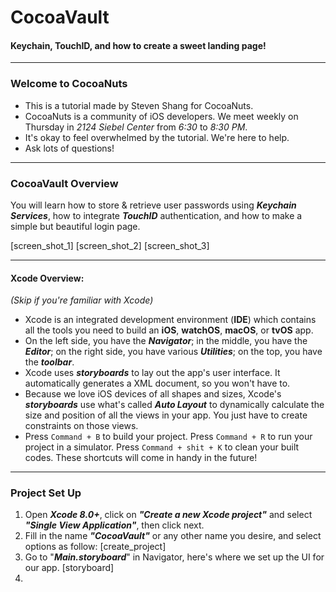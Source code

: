 # CocoaVault
#### Keychain, TouchID, and how to create a sweet landing page!

---

### Welcome to CocoaNuts

- This is a tutorial made by Steven Shang for CocoaNuts.
- CocoaNuts is a community of iOS developers. We meet weekly on Thursday in *2124 Siebel Center* from *6:30* to *8:30 PM*.
- It's okay to feel overwhelmed by the tutorial. We're here to help. 
- Ask lots of questions!

---

### CocoaVault Overview

You will learn how to store & retrieve user passwords using ***Keychain Services***, how to integrate ***TouchID*** authentication, and how to make a simple but beautiful login page.

[screen_shot_1] 
[screen_shot_2] 
[screen_shot_3]

---

#### Xcode Overview:
*(Skip if you're familiar with Xcode)*

- Xcode is an integrated development environment (**IDE**) which contains all the tools you need to build an **iOS**, **watchOS**, **macOS**, or **tvOS** app.
- On the left side, you have the ***Navigator***; in the middle, you have the ***Editor***; on the right side, you have various ***Utilities***; on the top, you have the ***toolbar***.
- Xcode uses ***storyboards*** to lay out the app's user interface. It automatically generates a XML document, so you won't have to. 
- Because we love iOS devices of all shapes and sizes, Xcode's ***storyboards*** use what's called ***Auto Layout*** to dynamically calculate the size and position of all the views in your app. You just have to create constraints on those  views.
- Press `Command + B` to build your project. Press `Command + R` to run your project in a simulator. Press `Command + shit + K` to clean your built codes. These shortcuts will come in handy in the future!

---


### Project Set Up

1. Open ***Xcode 8.0+***, click on ***"Create a new Xcode project"*** and select ***"Single View Application"***, then click next.
2. Fill in the name ***"CocoaVault"*** or any other name you desire, and select options as follow: [create_project]
3. Go to "***Main.storyboard***" in Navigator, here's where we set up the UI for our app.
[storyboard]
4. 



